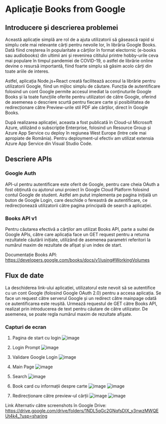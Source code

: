 # Aplicație Books from Google

## Introducere și descrierea problemei

Această aplicație simplă are rol de a ajuta utilizatorii să găsească rapid si simplu cele mai relevante cărți pentru nevoile lor, în librăria Google Books. Dată fiind creșterea în popularitate a cărților în format electornic (e-books sau audiobooks) din ultimii ani și revenirea cititului printre hobby-urile ceva mai populare în timpul pandemiei de COVID-19, o astfel de librărie online devine o resursă importantă, fiind foarte simplu să găsim acolo cărți din toate ariile de interes. 

Astfel, aplicația Node.js+React creată facilitează accesul la librărie pentru utilizatorii Google, fiind un mijloc simplu de căutare. Funcția de autentificare folosind un cont Google permite accesul imediat la conținuturile Google Books și la toate funcțiile oferite pentru utilizatori de către Google, oferind de asemenea o descriere scurtă pentru fiecare carte și posibilitatea de redirecționare către Preview-urile stil PDF ale cărților, direct în Google Books.

După realizarea aplicației, aceasta a fost publicată în Cloud-ul Microsoft Azure, utilizând o subscripție Enterprise, folosind un Resource Group și Azure App Service cu deploy în regiunea West Europe (între cele mai apropiate de România). Pentru deployment-ul efectiv am utilizat extensia Azure App Service din Visual Studio Code.

## Descriere APIs

### Google Auth
API-ul pentru autentificare este oferit de Google, pentru care cheia OAuth a fost obținută cu ajutorul unui proiect în Google Cloud Platform folosind contul Google de student. Astfel am putut implementa pe pagina inițială un buton de Google Login, care deschide o fereastră de autentificare, ce redirecționează utilizatorii către pagina principală de search a aplicației.

### Books API v1
Pentru căutarea efectivă a cărților am utilizat Books API, parte a suitei de Google APIs, către care aplicația face un GET request pentru a returna rezultatele căutării inițiate, utilizând de asemenea parametri referitori la numărul maxim de rezultate de afișat și un index de start.

Documentație Books API: https://developers.google.com/books/docs/v1/using#WorkingVolumes

## Flux de date

La deschiderea link-ului aplicației, utilizatorul este nevoit să se autentifice cu un cont Google (folosind Google OAuth 2.0) pentru a accesa aplicația. Se face un request către serverul Google și un redirect către mainpage odată ce autentificarea este reușită. Urmează requestul de GET către Books API, realizat prin introducerea de text pentru căutare de către utilizator. De asemenea, se poate regla numărul maxim de rezultate afișate.

### Capturi de ecran
1. Pagina de start cu login
![image](https://user-images.githubusercontent.com/83916304/117867786-81acdb00-b2a1-11eb-9857-6a6e44a71309.png)

2. Login Prompt
![image](https://user-images.githubusercontent.com/83916304/117868027-c46eb300-b2a1-11eb-8b91-286f7a217efe.png)

3. Validare Google Login
![image](https://user-images.githubusercontent.com/83916304/117868063-cfc1de80-b2a1-11eb-83e4-05b5608894ba.png)

4. Main Page
![image](https://user-images.githubusercontent.com/83916304/117868085-d94b4680-b2a1-11eb-96b4-59971edf4937.png)

5. Search
![image](https://user-images.githubusercontent.com/83916304/117868154-eec07080-b2a1-11eb-9ae3-ea75b2b8fa7a.png)

6. Book card cu informații despre carte
![image](https://user-images.githubusercontent.com/83916304/117868192-fb44c900-b2a1-11eb-9c2a-d2affa03c942.png)
![image](https://user-images.githubusercontent.com/83916304/117868224-03046d80-b2a2-11eb-9aeb-aff6b79c5a1e.png)

7. Redirecționare către preview-ul cărții
![image](https://user-images.githubusercontent.com/83916304/117868257-0ac41200-b2a2-11eb-855d-3f7e503b853c.png)
![image](https://user-images.githubusercontent.com/83916304/117868272-10b9f300-b2a2-11eb-9de6-2e5d0e64292d.png)

Link Alternativ către screenshots în Google Drive:
https://drive.google.com/drive/folders/1NDL5qGc2GNqfsDIX_y3nwzMWQEUt4k4_?usp=sharing
